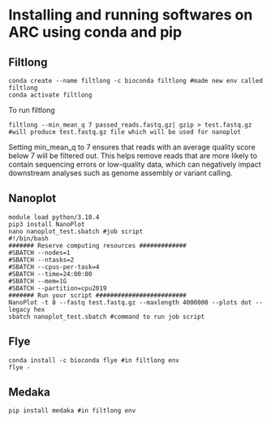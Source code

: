 # Installing and running softwares on ARC using conda and pip
## Filtlong
```
conda create --name filtlong -c bioconda filtlong #made new env called filtlong
conda activate filtlong
```
To run filtlong
```
filtlong --min_mean_q 7 passed_reads.fastq.gz| gzip > test.fastq.gz #will produce test.fastq.gz file which will be used for nanoplot
```
Setting min_mean_q to 7 ensures that reads with an average quality score below 7 will be filtered out. This helps remove reads that are more
likely to contain sequencing errors or low-quality data, which can negatively impact downstream analyses such as genome assembly or variant
calling.
## Nanoplot
```
module load python/3.10.4
pip3 install NanoPlot
nano nanoplot_test.sbatch #job script
#!/bin/bash
####### Reserve computing resources #############
#SBATCH --nodes=1
#SBATCH --ntasks=2
#SBATCH --cpus-per-task=4
#SBATCH --time=24:00:00
#SBATCH --mem=1G
#SBATCH --partition=cpu2019
####### Run your script #########################
NanoPlot -t 8 --fastq test.fastq.gz --maxlength 4000000 --plots dot --legacy hex
sbatch nanoplot_test.sbatch #command to run job script
```
## Flye
```
conda install -c bioconda flye #in filtlong env
flye -
```
## Medaka
```
pip install medaka #in filtlong env
```
